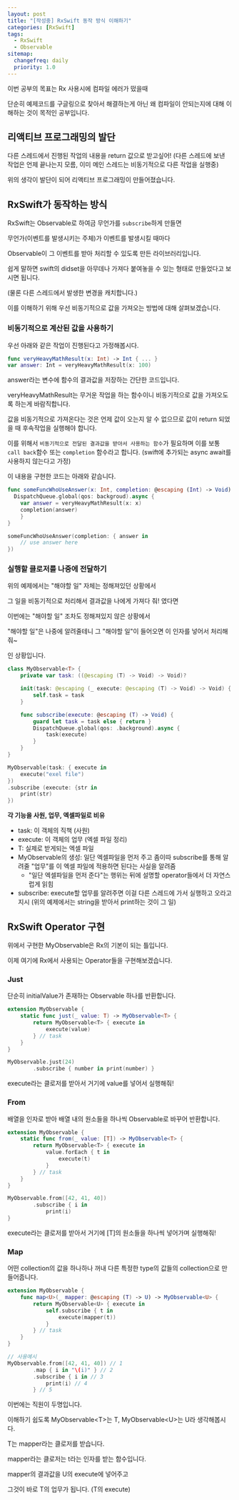 ```yaml
---
layout: post
title: "[작성중] RxSwift 동작 방식 이해하기"
categories: [RxSwift]
tags: 
  - RxSwift
  - Observable
sitemap:
  changefreq: daily
  priority: 1.0
---
```


이번 공부의 목표는 Rx 사용시에 컴파일 에러가 떴을때

단순히 예제코드를 구글링으로 찾아서 해결하는게 아닌 왜 컴파일이 안되는지에 대해 이해하는 것이 목적인 공부입니다.



## 리액티브 프로그래밍의 발단

다른 스레드에서 진행된 작업의 내용을 return 값으로 받고싶어! (다른 스레드에 보낸 작업은 언제 끝나는지 모름, 이미 메인 스레드는 비동기적으로 다른 작업을 실행중)

위의 생각이 발단이 되어 리액티브 프로그래밍이 만들어졌습니다.



## RxSwift가 동작하는 방식

RxSwift는 Observable로 하여금 무언가를 `subscribe`하게 만들면 

무언가(이벤트를 발생시키는 주체)가 이벤트를 발생시킬 때마다

Observable이 그 이벤트를 받아 처리할 수 있도록 만든 라이브러리입니다.

쉽게 말하면 swift의 didset을 아무데나 가져다 붙여놓을 수 있는 형태로 만들었다고 보시면 됩니다.

(물론 다른 스레드에서 발생한 변경을 캐치합니다.)

이를 이해하기 위해 우선 비동기적으로 값을 가져오는 방법에 대해 살펴보겠습니다.



### 비동기적으로 계산된 값을 사용하기

우선 아래와 같은 작업이 진행된다고 가정해봅시다.

```swift
func veryHeavyMathResult(x: Int) -> Int { ... }
var answer: Int = veryHeavyMathResult(x: 100)
```

answer라는 변수에 함수의 결과값을 저장하는 간단한 코드입니다.

veryHeavyMathResult는 무거운 작업을 하는 함수이니 비동기적으로 값을 가져오도록 하는게 바람직합니다.

값을 비동기적으로 가져온다는 것은 언제 값이 오는지 알 수 없으므로 값이 return 되었을 때 후속작업을 실행해야 합니다.

이를 위해서 `비동기적으로 전달된 결과값을 받아서 사용하는 함수`가 필요하며 이를 보통 `call back`함수 또는 `completion` 함수라고 합니다. (swift에 추가되는 async await를 사용하지 않는다고 가정)

이  내용을 구현한 코드는 아래와 같습니다.

```swift
func someFuncWhoUseAnswer(x: Int, completion: @escaping (Int) -> Void) {
  DispatchQueue.global(qos: backgroud).async {
    var answer = veryHeavyMathResult(x: x)
    completion(answer)
	}
}

someFuncWhoUseAnswer(completion: { answer in
  	// use answer here
})
```



### 실행할 클로저를 나중에 전달하기

위의 예제에서는 "해야할 일" 자체는 정해져있던 상황에서 

그 일을 비동기적으로 처리해서 결과값을 나에게 가져다 줘! 였다면

이번에는 "해야할 일" 조차도 정해져있지 않은 상황에서

"해야할 일"은 나중에 알려줄테니 그 "해야할 일"이 들어오면 이 인자를 넣어서 처리해줘~

인 상황입니다.

```swift
class MyObservable<T> {
    private var task: ((@escaping (T) -> Void) -> Void)?

    init(task: @escaping (_ execute: @escaping (T) -> Void) -> Void) {
        self.task = task
    }

    func subscribe(execute: @escaping (T) -> Void) {
        guard let task = task else { return }
        DispatchQueue.global(qos: .background).async {
            task(execute)
        }
    }
}

MyObservable(task: { execute in
	execute("exel file")
})
.subscribe (execute: {str in 
	print(str) 
})
```

**각 기능을 사원, 업무, 엑셀파일로 비유**

- task: 이 객체의 직책 (사원)
- execute: 이 객체의 업무 (엑셀 파일 정리)
- T: 실제로 받게되는 엑셀 파일
- MyObservable의 생성: 일단 엑셀파일을 먼저 주고 좀이따 subscribe를 통해 알려줄 "업무"를 이 엑셀 파일에 적용하면 된다는 사실을 알려줌
  - "일단 엑셀파일을 먼저 준다"는 행위는 뒤에 설명할 operator들에서 더 자연스럽게 읽힘
- subscribe: execute할 업무를 알려주면 이걸 다른 스레드에 가서 실행하고 오라고 지시 (위의 예제에서는 string을 받아서 print하는 것이 그 일)



## RxSwift Operator 구현

위에서 구현한 MyObservable은 Rx의 기본이 되는 틀입니다.

이제 여기에 Rx에서 사용되는 Operator들을 구현해보겠습니다.



### Just

단순히 initialValue가 존재하는 Observable 하나를 반환합니다.

```swift
extension MyObservable {
    static func just(_ value: T) -> MyObservable<T> {
        return MyObservable<T> { execute in
            execute(value)
        } // task
    }
}

MyObservable.just(24)
		.subscribe { number in print(number) }
```

execute라는 클로저를 받아서 거기에 value를 넣어서 실행해줘!



### From

배열을 인자로 받아 배열 내의 원소들을 하나씩 Observable로 바꾸어 반환합니다.

```swift
extension MyObservable {
    static func from(_ value: [T]) -> MyObservable<T> {
        return MyObservable<T> { execute in
            value.forEach { t in
                execute(t)
            }
        } // task
    }
}

MyObservable.from([42, 41, 40])
		.subscribe { i in
		    print(i)
} 
```

execute라는 클로저를 받아서 거기에 [T]의 원소들을 하나씩 넣어가며 실행해줘!



### Map

어떤 collection의 값을 하나하나 꺼내 다른 특정한 type의 값들의 collection으로 만들어줍니다.

```swift
extension MyObservable {
    func map<U>(_ mapper: @escaping (T) -> U) -> MyObservable<U> {
        return MyObservable<U> { execute in
            self.subscribe { t in
                execute(mapper(t))
            }
        } // task
    }
}

// 사용예시
MyObservable.from([42, 41, 40]) // 1
		.map { i in "\(i)" } // 2
		.subscribe { i in // 3
		    print(i) // 4
		} // 5
```

이번에는 직원이 두명입니다.

이해하기 쉽도록 MyObservable\<T\>는 T, MyObservable\<U\>는 U라 생각해봅시다.

T는 mapper라는 클로저를 받습니다.

mapper라는 클로저는 t라는 인자를 받는 함수입니다.

mapper의 결과값을 U의 execute에 넣어주고

그것이 바로 T의 업무가 됩니다. (T의 execute)
